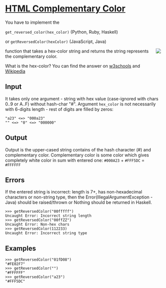 # [HTML Complementary Color](https://www.codewars.com/kata/html-complementary-color "https://www.codewars.com/kata/56be4affc5dc03b84b001d2d")

You have to implement the 

`get_reversed_color(hex_color)` (Python, Ruby, Haskell) 

or `getReversedColor(hexColor)` (JavaScript, Java) 

<img src="https://www.w3schools.com/colors/img_colormap.gif" align="right"></img>

function that takes a hex-color string and returns the string represents the complementary color.

What is the hex-color? You can find the answer on [w3schools](https://www.w3schools.com/colors/colors_picker.asp) and [Wikipedia](https://en.wikipedia.org/wiki/Web_colors)

## Input
It takes only one argument - string with hex value (case-ignored with chars 0..9 or A..F) without hash-char "#".
Argument `hex_color` is not necessarily with 6-digits length - rest of digits are filled by zeros: 
```
"a23" <=> "000a23"
"" <=> "0" <=> "000000"
```

## Output
Output is the upper-cased string contains of the hash character (#) and complementary color. Complementary color is some color which gives completely white color in sum with entered one:
`#000A23` + `#FFF5DC` = `#FFFFFF`

## Errors
If the entered string is incorrect: length is 7+, has non-hexadecimal characters or non-string type, then the Error(IllegalArgumentException - Java) should be raised/thrown or Nothing should be returned in Haskell.
```
>>> getReversedColor("00fffff")
Uncaught Error: Incorrect string length
>>> getReversedColor("00ffZZ")
Uncaught Error: Non-hex chars
>>> getReversedColor(112233)
Uncaught Error: Incorrect string type
```

## Examples
```
>>> getReversedColor("01fD08")
"#FE02F7"
>>> getReversedColor("")
"#FFFFFF"
>>> getReversedColor("a23")
"#FFF5DC"
```